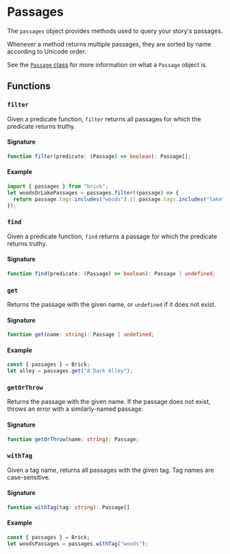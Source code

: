 # Passages

The `passages` object provides methods used to query your story's passages.

Whenever a method returns multiple passages, they are sorted by name according to Unicode order.

See the [`Passage` class] for more information on what a `Passage` object is.

[`Passage` class]: ./types#passage

## Functions

### `filter`

Given a predicate function, `filter` returns all passages for which the predicate returns truthy.

#### Signature

```ts
function filter(predicate: (Passage) => boolean): Passage[];
```

#### Example

```js
import { passages } from "brick";
let woodsOrLakePassages = passages.filter((passage) => {
  return passage.tags.includes("woods") || passage.tags.includes("lake");
});
```

### `find`

Given a predicate function, `find` returns a passage for which the predicate returns truthy.

#### Signature

```ts
function find(predicate: (Passage) => boolean): Passage | undefined;
```

### `get`

Returns the passage with the given name, or `undefined` if it does not exist.

#### Signature

```ts
function get(name: string): Passage | undefined;
```

#### Example

```js
const { passages } = Brick;
let alley = passages.get("A Dark Alley");
```

### `getOrThrow`

Returns the passage with the given name.
If the passage does not exist, throws an error with a similarly-named passage.

#### Signature

```ts
function getOrThrow(name: string): Passage;
```

### `withTag`

Given a tag name, returns all passages with the given tag.
Tag names are case-sensitive.

#### Signature

```ts
function withTag(tag: string): Passage[]
```

#### Example

```js
const { passages } = Brick;
let woodsPassages = passages.withTag("woods");
```
